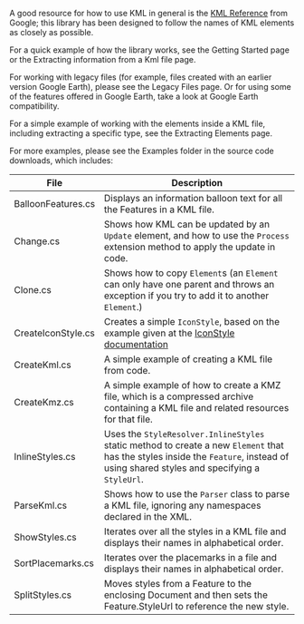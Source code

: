 A good resource for how to use KML in general is the [KML Reference](https://developers.google.com/kml/documentation/kmlreference) from Google; this library has been designed to follow the names of KML elements as closely as possible.

For a quick example of how the library works, see the Getting Started page or the Extracting information from a Kml file page.

For working with legacy files (for example, files created with an earlier version Google Earth), please see the Legacy Files page. Or for using some of the features offered in Google Earth, take a look at Google Earth compatibility.

For a simple example of working with the elements inside a KML file, including extracting a specific type, see the Extracting Elements page.

For more examples, please see the Examples folder in the source code downloads, which includes:

| File               | Description                                                                                                                                                                                 |
|--------------------|---------------------------------------------------------------------------------------------------------------------------------------------------------------------------------------------|
| BalloonFeatures.cs | Displays an information balloon text for all the Features in a KML file.                                                                                                                    |
| Change.cs          | Shows how KML can be updated by an `Update` element, and how to use the `Process` extension method to apply the update in code.                                                         |
| Clone.cs           | Shows how to copy `Element`s (an `Element` can only have one parent and throws an exception if you try to add it to another `Element`.)                                               |
| CreateIconStyle.cs | Creates a simple `IconStyle`, based on the example given at the [IconStyle documentation](https://developers.google.com/kml/documentation/kmlreference#iconstyle)                         |
| CreateKml.cs       | A simple example of creating a KML file from code.                                                                                                                                          |
| CreateKmz.cs       | A simple example of how to create a KMZ file, which is a compressed archive containing a KML file and related resources for that file.                                                      |
| InlineStyles.cs    | Uses the `StyleResolver.InlineStyles` static method to create a new `Element` that has the styles inside the `Feature`, instead of using shared styles and specifying a `StyleUrl`. |
| ParseKml.cs        | Shows how to use the `Parser` class to parse a KML file, ignoring any namespaces declared in the XML.                                                                                     |
| ShowStyles.cs      | Iterates over all the styles in a KML file and displays their names in alphabetical order.                                                                                                  |
| SortPlacemarks.cs  | Iterates over the placemarks in a file and displays their names in alphabetical order.                                                                                                      |
| SplitStyles.cs     | Moves styles from a Feature to the enclosing Document and then sets the Feature.StyleUrl to reference the new style.                                                                        |
